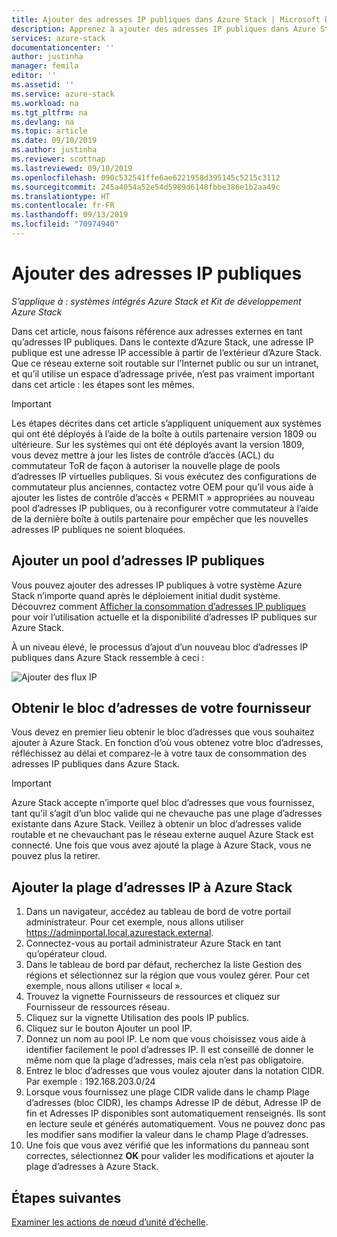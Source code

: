 ```yaml
---
title: Ajouter des adresses IP publiques dans Azure Stack | Microsoft Docs
description: Apprenez à ajouter des adresses IP publiques dans Azure Stack.
services: azure-stack
documentationcenter: ''
author: justinha
manager: femila
editor: ''
ms.assetid: ''
ms.service: azure-stack
ms.workload: na
ms.tgt_pltfrm: na
ms.devlang: na
ms.topic: article
ms.date: 09/10/2019
ms.author: justinha
ms.reviewer: scottnap
ms.lastreviewed: 09/10/2019
ms.openlocfilehash: 090c532541ffe6ae6221958d395145c5215c3112
ms.sourcegitcommit: 245a4054a52e54d5989d6148fbbe386e1b2aa49c
ms.translationtype: HT
ms.contentlocale: fr-FR
ms.lasthandoff: 09/13/2019
ms.locfileid: "70974940"
---
```

# <a name="add-public-ip-addresses"></a>Ajouter des adresses IP publiques
*S’applique à : systèmes intégrés Azure Stack et Kit de développement Azure Stack*  

Dans cet article, nous faisons référence aux adresses externes en tant qu’adresses IP publiques. Dans le contexte d’Azure Stack, une adresse IP publique est une adresse IP accessible à partir de l’extérieur d’Azure Stack. Que ce réseau externe soit routable sur l’Internet public ou sur un intranet, et qu’il utilise un espace d’adressage privée, n’est pas vraiment important dans cet article : les étapes sont les mêmes.

> [!IMPORTANT]
> Les étapes décrites dans cet article s’appliquent uniquement aux systèmes qui ont été déployés à l’aide de la boîte à outils partenaire version 1809 ou ultérieure. Sur les systèmes qui ont été déployés avant la version 1809, vous devez mettre à jour les listes de contrôle d’accès (ACL) du commutateur ToR de façon à autoriser la nouvelle plage de pools d’adresses IP virtuelles publiques. Si vous exécutez des configurations de commutateur plus anciennes, contactez votre OEM pour qu’il vous aide à ajouter les listes de contrôle d’accès « PERMIT » appropriées au nouveau pool d’adresses IP publiques, ou à reconfigurer votre commutateur à l’aide de la dernière boîte à outils partenaire pour empêcher que les nouvelles adresses IP publiques ne soient bloquées.

## <a name="add-a-public-ip-address-pool"></a>Ajouter un pool d’adresses IP publiques
Vous pouvez ajouter des adresses IP publiques à votre système Azure Stack n’importe quand après le déploiement initial dudit système. Découvrez comment [Afficher la consommation d’adresses IP publiques](azure-stack-viewing-public-ip-address-consumption.md) pour voir l’utilisation actuelle et la disponibilité d’adresses IP publiques sur Azure Stack.

À un niveau élevé, le processus d’ajout d’un nouveau bloc d’adresses IP publiques dans Azure Stack ressemble à ceci :

 ![Ajouter des flux IP](media/azure-stack-add-ips/flow.PNG)

## <a name="obtain-the-address-block-from-your-provider"></a>Obtenir le bloc d’adresses de votre fournisseur
Vous devez en premier lieu obtenir le bloc d’adresses que vous souhaitez ajouter à Azure Stack. En fonction d’où vous obtenez votre bloc d’adresses, réfléchissez au délai et comparez-le à votre taux de consommation des adresses IP publiques dans Azure Stack.

> [!IMPORTANT]
> Azure Stack accepte n’importe quel bloc d’adresses que vous fournissez, tant qu’il s’agit d’un bloc valide qui ne chevauche pas une plage d’adresses existante dans Azure Stack. Veillez à obtenir un bloc d’adresses valide routable et ne chevauchant pas le réseau externe auquel Azure Stack est connecté. Une fois que vous avez ajouté la plage à Azure Stack, vous ne pouvez plus la retirer.

## <a name="add-the-ip-address-range-to-azure-stack"></a>Ajouter la plage d’adresses IP à Azure Stack

1. Dans un navigateur, accédez au tableau de bord de votre portail administrateur. Pour cet exemple, nous allons utiliser https://adminportal.local.azurestack.external.
2. Connectez-vous au portail administrateur Azure Stack en tant qu’opérateur cloud.
3. Dans le tableau de bord par défaut, recherchez la liste Gestion des régions et sélectionnez sur la région que vous voulez gérer. Pour cet exemple, nous allons utiliser « local ».
4. Trouvez la vignette Fournisseurs de ressources et cliquez sur Fournisseur de ressources réseau.
5. Cliquez sur la vignette Utilisation des pools IP publics.
6. Cliquez sur le bouton Ajouter un pool IP.
7. Donnez un nom au pool IP. Le nom que vous choisissez vous aide à identifier facilement le pool d’adresses IP. Il est conseillé de donner le même nom que la plage d’adresses, mais cela n’est pas obligatoire.
8. Entrez le bloc d’adresses que vous voulez ajouter dans la notation CIDR. Par exemple :  192.168.203.0/24
9. Lorsque vous fournissez une plage CIDR valide dans le champ Plage d’adresses (bloc CIDR), les champs Adresse IP de début, Adresse IP de fin et Adresses IP disponibles sont automatiquement renseignés. Ils sont en lecture seule et générés automatiquement. Vous ne pouvez donc pas les modifier sans modifier la valeur dans le champ Plage d’adresses.
10. Une fois que vous avez vérifié que les informations du panneau sont correctes, sélectionnez **OK** pour valider les modifications et ajouter la plage d’adresses à Azure Stack.


## <a name="next-steps"></a>Étapes suivantes 
[Examiner les actions de nœud d’unité d’échelle](azure-stack-node-actions.md).
